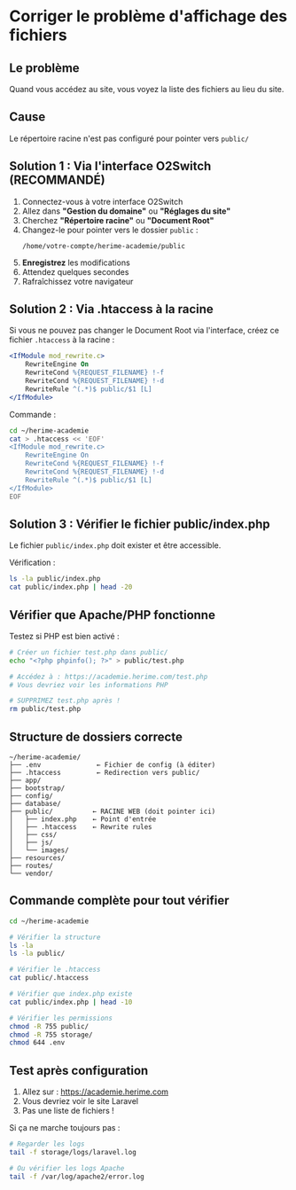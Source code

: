 # Corriger le problème d'affichage des fichiers

## Le problème
Quand vous accédez au site, vous voyez la liste des fichiers au lieu du site.

## Cause
Le répertoire racine n'est pas configuré pour pointer vers `public/`

## Solution 1 : Via l'interface O2Switch (RECOMMANDÉ)

1. Connectez-vous à votre interface O2Switch
2. Allez dans **"Gestion du domaine"** ou **"Réglages du site"**
3. Cherchez **"Répertoire racine"** ou **"Document Root"**
4. Changez-le pour pointer vers le dossier `public` :
   ```
   /home/votre-compte/herime-academie/public
   ```
5. **Enregistrez** les modifications
6. Attendez quelques secondes
7. Rafraîchissez votre navigateur

## Solution 2 : Via .htaccess à la racine

Si vous ne pouvez pas changer le Document Root via l'interface, créez ce fichier `.htaccess` à la racine :

```apache
<IfModule mod_rewrite.c>
    RewriteEngine On
    RewriteCond %{REQUEST_FILENAME} !-f
    RewriteCond %{REQUEST_FILENAME} !-d
    RewriteRule ^(.*)$ public/$1 [L]
</IfModule>
```

Commande :
```bash
cd ~/herime-academie
cat > .htaccess << 'EOF'
<IfModule mod_rewrite.c>
    RewriteEngine On
    RewriteCond %{REQUEST_FILENAME} !-f
    RewriteCond %{REQUEST_FILENAME} !-d
    RewriteRule ^(.*)$ public/$1 [L]
</IfModule>
EOF
```

## Solution 3 : Vérifier le fichier public/index.php

Le fichier `public/index.php` doit exister et être accessible.

Vérification :
```bash
ls -la public/index.php
cat public/index.php | head -20
```

## Vérifier que Apache/PHP fonctionne

Testez si PHP est bien activé :
```bash
# Créer un fichier test.php dans public/
echo "<?php phpinfo(); ?>" > public/test.php

# Accédez à : https://academie.herime.com/test.php
# Vous devriez voir les informations PHP

# SUPPRIMEZ test.php après !
rm public/test.php
```

## Structure de dossiers correcte

```
~/herime-academie/
├── .env              ← Fichier de config (à éditer)
├── .htaccess         ← Redirection vers public/
├── app/
├── bootstrap/
├── config/
├── database/
├── public/          ← RACINE WEB (doit pointer ici)
│   ├── index.php    ← Point d'entrée
│   ├── .htaccess    ← Rewrite rules
│   ├── css/
│   ├── js/
│   └── images/
├── resources/
├── routes/
└── vendor/
```

## Commande complète pour tout vérifier

```bash
cd ~/herime-academie

# Vérifier la structure
ls -la
ls -la public/

# Vérifier le .htaccess
cat public/.htaccess

# Vérifier que index.php existe
cat public/index.php | head -10

# Vérifier les permissions
chmod -R 755 public/
chmod -R 755 storage/
chmod 644 .env
```

## Test après configuration

1. Allez sur : https://academie.herime.com
2. Vous devriez voir le site Laravel
3. Pas une liste de fichiers !

Si ça ne marche toujours pas :
```bash
# Regarder les logs
tail -f storage/logs/laravel.log

# Ou vérifier les logs Apache
tail -f /var/log/apache2/error.log
```

